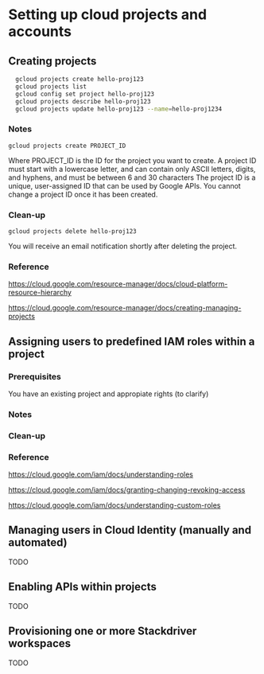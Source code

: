 
# Setting up cloud projects and accounts

## Creating projects

```bash
  gcloud projects create hello-proj123
  gcloud projects list
  gcloud config set project hello-proj123
  gcloud projects describe hello-proj123
  gcloud projects update hello-proj123 --name=hello-proj1234
```

### Notes

  ```
  gcloud projects create PROJECT_ID
  ```
  
Where PROJECT_ID is the ID for the project you want to create. A project ID must start with a lowercase letter, and can contain only ASCII letters, digits, and hyphens, and must be between 6 and 30 characters
The project ID is a unique, user-assigned ID that can be used by Google APIs.
You cannot change a project ID once it has been created.

### Clean-up

```
gcloud projects delete hello-proj123
```

You will receive an email notification shortly after deleting the project.


### Reference

https://cloud.google.com/resource-manager/docs/cloud-platform-resource-hierarchy

https://cloud.google.com/resource-manager/docs/creating-managing-projects



## Assigning users to predefined IAM roles within a project

### Prerequisites

You have an existing project and appropiate rights (to clarify)

### Notes

### Clean-up

### Reference
https://cloud.google.com/iam/docs/understanding-roles

https://cloud.google.com/iam/docs/granting-changing-revoking-access

https://cloud.google.com/iam/docs/understanding-custom-roles


## Managing users in Cloud Identity (manually and automated)

TODO

## Enabling APIs within projects

TODO

## Provisioning one or more Stackdriver workspaces

TODO
